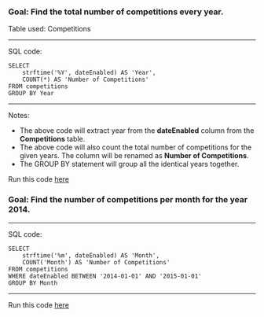 
### Goal: Find the total number of competitions every year.

Table used: Competitions

---
SQL code:

```
SELECT 
    strftime('%Y', dateEnabled) AS 'Year', 
    COUNT(*) AS 'Number of Competitions'
FROM competitions
GROUP BY Year
```
---
Notes:


* The above code will extract year from the **dateEnabled** column from the **Competitions** table. 
* The above code will also count the total number of competitions for the given years. The column will be renamed as **Number of Competitions**.  
* The GROUP BY statement will group all the identical years together. 

Run this code [here](https://www.kaggle.com/lochleven/d/kaggle/meta-kaggle/competition-list1/edit)

### Goal: Find the number of competitions per month for the year 2014.

---
SQL code:

```
SELECT 
    strftime('%m', dateEnabled) AS 'Month',
    COUNT('Month') AS 'Number of Competitions'
FROM competitions
WHERE dateEnabled BETWEEN '2014-01-01' AND '2015-01-01'
GROUP BY Month
```
---
Run this code [here](https://www.kaggle.com/lochleven/d/kaggle/meta-kaggle/competition-list1/edit)



